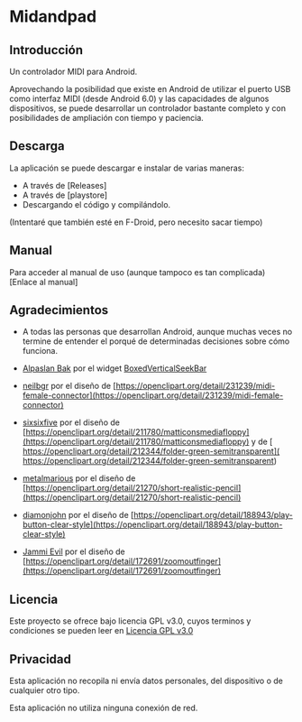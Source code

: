 # Midandpad

## Introducción
Un controlador MIDI para Android.

Aprovechando la posibilidad que existe en Android de utilizar el puerto USB como interfaz MIDI (desde Android 6.0) y las capacidades de algunos dispositivos, se puede desarrollar un controlador bastante completo y con posibilidades de ampliación con tiempo y paciencia.

## Descarga

La aplicación se puede descargar e instalar de varias maneras:


* A través de [Releases]
* A través de [playstore]
* Descargando el código y compilándolo.

(Intentaré que también esté en F-Droid, pero necesito sacar tiempo)

## Manual
Para acceder al manual de uso (aunque tampoco es tan complicada)
[Enlace al manual]

## Agradecimientos

* A todas las personas que desarrollan Android, aunque muchas veces no termine de entender el porqué de determinadas decisiones sobre cómo funciona.


* [Alpaslan Bak](https://github.com/alpbak) por el widget [BoxedVerticalSeekBar](https://github.com/alpbak/BoxedVerticalSeekBar)


* [neilbgr](https://openclipart.org/artist/neilbgr) por el diseño de [https://openclipart.org/detail/231239/midi-female-connector](https://openclipart.org/detail/231239/midi-female-connector)

* [sixsixfive](https://openclipart.org/artist/sixsixfive) por el diseño de [https://openclipart.org/detail/211780/matticonsmediafloppy](https://openclipart.org/detail/211780/matticonsmediafloppy) y de [
https://openclipart.org/detail/212344/folder-green-semitransparent](
https://openclipart.org/detail/212344/folder-green-semitransparent)

* [metalmarious](https://openclipart.org/artist/metalmarious) por el diseño de [https://openclipart.org/detail/21270/short-realistic-pencil](https://openclipart.org/detail/21270/short-realistic-pencil)

* [diamonjohn](https://openclipart.org/artist/diamonjohn) por el diseño de [https://openclipart.org/detail/188943/play-button-clear-style](https://openclipart.org/detail/188943/play-button-clear-style) 
 
* [Jammi Evil](https://openclipart.org/artist/Jammi%20Evil) por el diseño de [https://openclipart.org/detail/172691/zoomoutfinger](https://openclipart.org/detail/172691/zoomoutfinger)

## Licencia
Este proyecto se ofrece bajo licencia GPL v3.0, cuyos terminos y condiciones se pueden leer en [Licencia GPL v3.0](./LICENSE)

## Privacidad
Esta aplicación no recopila ni envía datos personales, del dispositivo o de cualquier otro tipo.

Esta aplicación no utiliza ninguna conexión de red.
